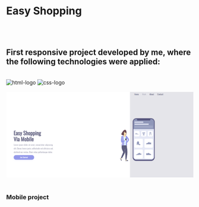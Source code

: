 <h1>Easy Shopping</h1>
<br>
<br>
<h2>First responsive project developed by me, where the following technologies were applied:</h2>
<br>
<img src="https://img.shields.io/badge/HTML-239120?style=for-the-badge&logo=html5&logoColor=white" alt="html-logo">
<img src="https://img.shields.io/badge/CSS-239120?&style=for-the-badge&logo=css3&logoColor=white" alt="css-logo">
<br>
<br>
<img src="https://github.com/Ricardocrvg19/Easy-shopping/blob/master/img/desktop.png?raw=true">
<br>
<br>
<h3>Mobile project</h3>
<br>
